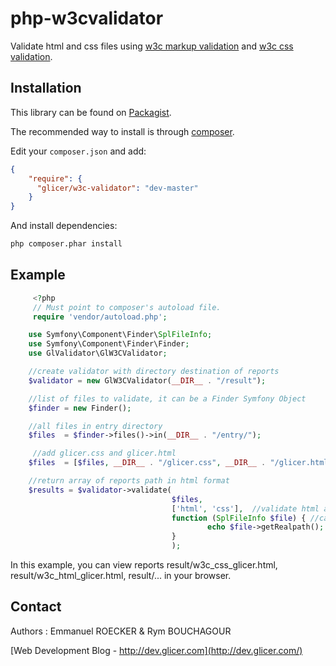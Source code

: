 # php-w3cvalidator

Validate html and css files using [w3c markup validation](http://validator.w3.org/) and [w3c css validation](http://jigsaw.w3.org/css-validator/).

## Installation

This library can be found on [Packagist](https://packagist.org/packages/glicer/w3c-validator).

The recommended way to install is through [composer](http://getcomposer.org).

Edit your `composer.json` and add:

```json
{
    "require": {
      "glicer/w3c-validator": "dev-master"
    }
}
```

And install dependencies:

```bash
php composer.phar install
```

## Example

```php
     <?php
     // Must point to composer's autoload file.
     require 'vendor/autoload.php';

    use Symfony\Component\Finder\SplFileInfo;
    use Symfony\Component\Finder\Finder;
    use GlValidator\GlW3CValidator;

    //create validator with directory destination of reports
    $validator = new GlW3CValidator(__DIR__ . "/result");

    //list of files to validate, it can be a Finder Symfony Object
    $finder = new Finder();

    //all files in entry directory
    $files  = $finder->files()->in(__DIR__ . "/entry/");

     //add glicer.css and glicer.html
    $files  = [$files, __DIR__ . "/glicer.css", __DIR__ . "/glicer.html"];

    //return array of reports path in html format
    $results = $validator->validate(
                                    $files,
                                    ['html', 'css'],  //validate html and css files
                                    function (SplFileInfo $file) { //callback function
                                            echo $file->getRealpath();
                                    }
                                    );

```

In this example, you can view reports result/w3c_css_glicer.html, result/w3c_html_glicer.html, result/... in your browser.

## Contact

Authors : Emmanuel ROECKER & Rym BOUCHAGOUR

[Web Development Blog - http://dev.glicer.com](http://dev.glicer.com/)

